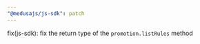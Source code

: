```yaml
---
"@medusajs/js-sdk": patch
---
```


fix(js-sdk): fix the return type of the `promotion.listRules` method
